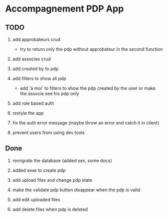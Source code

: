 # Accompagnement PDP App

## TODO

1. add approbateurs crud

   - try to return only the pdp without approbateur in the second function

1. add associes crud

1. add created by to pdp

1. add filters to show all pdp

   - add 'à moi' to filters to show the pdp created by the user or make the
     associe see his pdp only

1. add role based auth

1. restyle the app

1. fix the auth error message (maybe throw an error and catch it in client)

1. prevent users from using dev tools

## Done

1. remigrate the database (added sex, some docs)

1. added sexe to create pdp

1. add upload files and change pdp state

1. make the validate pdp button disappear when the pdp is valid

1. add edit uploaded files

1. add delete files when pdp is deleted
